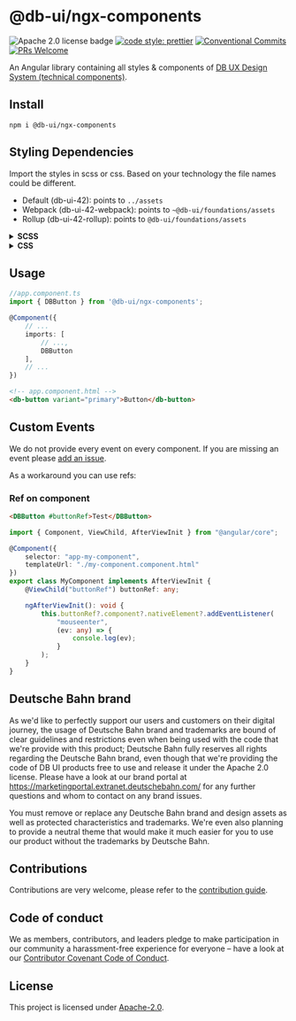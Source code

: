 # @db-ui/ngx-components

![Apache 2.0 license badge](https://img.shields.io/badge/License-Apache_2.0-blue.svg)
[![code style: prettier](https://img.shields.io/badge/code_style-prettier-ff69b4.svg?style=flat-square)](https://github.com/prettier/prettier)
[![Conventional Commits](https://img.shields.io/badge/Conventional%20Commits-1.0.0-yellow.svg)](https://conventionalcommits.org)
[![PRs Welcome](https://img.shields.io/badge/PRs-welcome-brightgreen.svg?style=flat-square)](https://makeapullrequest.com)

An Angular library containing all styles & components of [DB UX Design System (technical components)](https://github.com/db-ui/mono).

## Install

`npm i @db-ui/ngx-components`

## Styling Dependencies
Import the styles in scss or css. Based on your technology the file names could be different.

-   Default (db-ui-42): points to `../assets`
-   Webpack (db-ui-42-webpack): points to `~@db-ui/foundations/assets`
-   Rollup (db-ui-42-rollup): points to `@db-ui/foundations/assets`

<details>
  <summary><strong>SCSS</strong></summary>

```scss styles.scss
// styles.scss
@forward "@db-ui/components/build/styles/db-ui-42-webpack";
```

</details>
<details>
  <summary><strong>CSS</strong></summary>

```css styles.css
/* styles.css */
@import "@db-ui/components/build/styles/db-ui-42-webpack";
```

</details>

## Usage

```ts app.component.ts
//app.component.ts
import { DBButton } from '@db-ui/ngx-components';

@Component({
	// ...
	imports: [
		// ...,
		DBButton
    ],
	// ...
})
```

```html app.component.html
<!-- app.component.html -->
<db-button variant="primary">Button</db-button>
```

## Custom Events

We do not provide every event on every component. If you are missing an event please [add an issue](https://github.com/db-ui/mono/issues).

As a workaround you can use refs:

### Ref on component

```html
<DBButton #buttonRef>Test</DBButton>
```

```ts
import { Component, ViewChild, AfterViewInit } from "@angular/core";

@Component({
	selector: "app-my-component",
	templateUrl: "./my-component.component.html"
})
export class MyComponent implements AfterViewInit {
	@ViewChild("buttonRef") buttonRef: any;

	ngAfterViewInit(): void {
		this.buttonRef?.component?.nativeElement?.addEventListener(
			"mouseenter",
			(ev: any) => {
				console.log(ev);
			}
		);
	}
}
```

## Deutsche Bahn brand

As we'd like to perfectly support our users and customers on their digital journey, the usage of Deutsche Bahn brand and trademarks are bound of clear guidelines and restrictions even when being used with the code that we're provide with this product; Deutsche Bahn fully reserves all rights regarding the Deutsche Bahn brand, even though that we're providing the code of DB UI products free to use and release it under the Apache 2.0 license.
Please have a look at our brand portal at <https://marketingportal.extranet.deutschebahn.com/> for any further questions and whom to contact on any brand issues.

You must remove or replace any Deutsche Bahn brand and design assets as well as protected characteristics and trademarks. We're even also planning to provide a neutral theme that would make it much easier for you to use our product without the trademarks by Deutsche Bahn.

## Contributions

Contributions are very welcome, please refer to the [contribution guide](https://github.com/db-ui/mono/blob/main/CONTRIBUTING.md).

## Code of conduct

We as members, contributors, and leaders pledge to make participation in our
community a harassment-free experience for everyone – have a look at our [Contributor Covenant Code of Conduct](https://github.com/db-ui/mono/blob/main/CODE-OF-CONDUCT.md).

## License

This project is licensed under [Apache-2.0](LICENSE).

